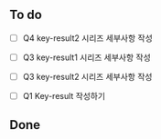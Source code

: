 
## To do

- [ ] Q4 key-result2 시리즈 세부사항 작성
- [ ] Q3 key-result1 시리즈 세부사항 작성
- [ ] Q3 key-result2 시리즈 세부사항 작성
- [ ] Q1 Key-result 작성하기


## Done



